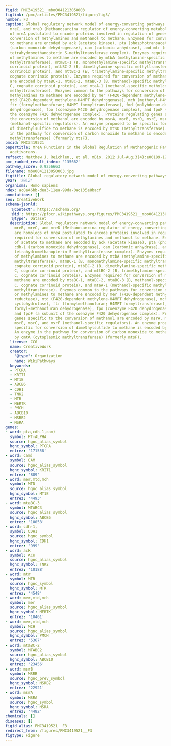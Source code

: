 ```yaml
---
figid: PMC3419521__mbo0041213050003
figlink: /pmc/articles/PMC3419521/figure/fig3/
number: F3
caption: Global regulatory network model of energy-converting pathways. Genes mreB,
  mreC, and mreD (Methanosarcina regulator of energy-converting metabolism) are homologs
  of mreA postulated to encode proteins involved in regulation of genes required for
  conversion of methylamines and methanol to methane. Enzymes for conversion of acetate
  to methane are encoded by ack (acetate kinase), pta (phosphotransacetylase), cdh-1
  (carbon monoxide dehydrogenase), cam (carbonic anhydrase), and mtr (membrane-bound
  tetrahydromethanopterin S-methyltransferase complex). Enzymes required for conversion
  of methylamines to methane are encoded by mtbA (methylamine-specific methylcobamide:CoM
  methyltransferase), mtmBC-1 (B, monomethylamine-specific methyltransferase; C, cognate
  corrinoid protein), mtbBC-2 (B, dimethylamine-specific methyltransferase; C, cognate
  corrinoid protein), and mttBC-2 (B, trimethylamine-specific methyltransferase; C,
  cognate corrinoid protein). Enzymes required for conversion of methanol to methane
  are encoded by mtaBC-1, mtaBC-2, mtaBC-3 (B, methanol-specific methyltransferase;
  C, cognate corrinoid protein), and mtaA-1 (methanol-specific methylcobamide:CoM
  methyltransferase). Enzymes common to the pathways for conversion of methanol or
  methylamines to methane are encoded by mer (F420-dependent methylene-H4MPT reductase),
  mtd (F420-dependent methylene-H4MPT dehydrogenase), mch (methenyl-H4MPT cyclohydrolase),
  ftr (formylmethanofuran; H4MPT formyltransferase), fmd (molybdenum-dependent formyl-methanofuran
  dehydrogenase), fpo (coenzyme F420 dehydrogenase complex), and fpoF (a subunit of
  the coenzyme F420 dehydrogenase complex). Proteins regulating genes specific to
  the conversion of methanol are encoded by msrA, msrB, msrD, msrE, msrC, and msrF
  (methanol-specific regulators). An enzyme proposed to be specific for conversion
  of dimethylsulfide to methane is encoded by mtsD (methyltransferase). An enzyme
  in the pathway for conversion of carbon monoxide to methane is encoded by cmtA (cytoplasmic
  methyltransferase) (formerly mtsF).
pmcid: PMC3419521
papertitle: MreA Functions in the Global Regulation of Methanogenic Pathways in Methanosarcina
  acetivorans.
reftext: Matthew J. Reichlen,, et al. mBio. 2012 Jul-Aug;3(4):e00189-12.
pmc_ranked_result_index: '135662'
pathway_score: 0.9256663
filename: mbo0041213050003.jpg
figtitle: Global regulatory network model of energy-converting pathways
year: '2012'
organisms: Homo sapiens
ndex: ac8a46bb-dea3-11ea-99da-0ac135e8bacf
annotations: []
seo: CreativeWork
schema-jsonld:
  '@context': https://schema.org/
  '@id': https://pfocr.wikipathways.org/figures/PMC3419521__mbo0041213050003.html
  '@type': Dataset
  description: Global regulatory network model of energy-converting pathways. Genes
    mreB, mreC, and mreD (Methanosarcina regulator of energy-converting metabolism)
    are homologs of mreA postulated to encode proteins involved in regulation of genes
    required for conversion of methylamines and methanol to methane. Enzymes for conversion
    of acetate to methane are encoded by ack (acetate kinase), pta (phosphotransacetylase),
    cdh-1 (carbon monoxide dehydrogenase), cam (carbonic anhydrase), and mtr (membrane-bound
    tetrahydromethanopterin S-methyltransferase complex). Enzymes required for conversion
    of methylamines to methane are encoded by mtbA (methylamine-specific methylcobamide:CoM
    methyltransferase), mtmBC-1 (B, monomethylamine-specific methyltransferase; C,
    cognate corrinoid protein), mtbBC-2 (B, dimethylamine-specific methyltransferase;
    C, cognate corrinoid protein), and mttBC-2 (B, trimethylamine-specific methyltransferase;
    C, cognate corrinoid protein). Enzymes required for conversion of methanol to
    methane are encoded by mtaBC-1, mtaBC-2, mtaBC-3 (B, methanol-specific methyltransferase;
    C, cognate corrinoid protein), and mtaA-1 (methanol-specific methylcobamide:CoM
    methyltransferase). Enzymes common to the pathways for conversion of methanol
    or methylamines to methane are encoded by mer (F420-dependent methylene-H4MPT
    reductase), mtd (F420-dependent methylene-H4MPT dehydrogenase), mch (methenyl-H4MPT
    cyclohydrolase), ftr (formylmethanofuran; H4MPT formyltransferase), fmd (molybdenum-dependent
    formyl-methanofuran dehydrogenase), fpo (coenzyme F420 dehydrogenase complex),
    and fpoF (a subunit of the coenzyme F420 dehydrogenase complex). Proteins regulating
    genes specific to the conversion of methanol are encoded by msrA, msrB, msrD,
    msrE, msrC, and msrF (methanol-specific regulators). An enzyme proposed to be
    specific for conversion of dimethylsulfide to methane is encoded by mtsD (methyltransferase).
    An enzyme in the pathway for conversion of carbon monoxide to methane is encoded
    by cmtA (cytoplasmic methyltransferase) (formerly mtsF).
  license: CC0
  name: CreativeWork
  creator:
    '@type': Organization
    name: WikiPathways
  keywords:
  - PTCRA
  - KRIT1
  - MT1E
  - ABCB6
  - CDH1
  - TNK2
  - MTR
  - MERTK
  - PMCH
  - ABCB10
  - MSRB2
  - MSRA
genes:
- word: pta,cdh-1,cam)
  symbol: PT-ALPHA
  source: hgnc_alias_symbol
  hgnc_symbol: PTCRA
  entrez: '171558'
- word: cam)
  symbol: CAM
  source: hgnc_alias_symbol
  hgnc_symbol: KRIT1
  entrez: '889'
- word: mer,mtd,mch
  symbol: MTD
  source: hgnc_alias_symbol
  hgnc_symbol: MT1E
  entrez: '4493'
- word: mtaBC-3
  symbol: MTABC3
  source: hgnc_alias_symbol
  hgnc_symbol: ABCB6
  entrez: '10058'
- word: cdh-1,
  symbol: CDH1
  source: hgnc_symbol
  hgnc_symbol: CDH1
  entrez: '999'
- word: ack
  symbol: ACK
  source: hgnc_alias_symbol
  hgnc_symbol: TNK2
  entrez: '10188'
- word: mtr
  symbol: MTR
  source: hgnc_symbol
  hgnc_symbol: MTR
  entrez: '4548'
- word: mer,mtd,mch
  symbol: mer
  source: hgnc_alias_symbol
  hgnc_symbol: MERTK
  entrez: '10461'
- word: mer,mtd,mch
  symbol: MCH
  source: hgnc_alias_symbol
  hgnc_symbol: PMCH
  entrez: '5367'
- word: mtaBC-2
  symbol: MTABC2
  source: hgnc_alias_symbol
  hgnc_symbol: ABCB10
  entrez: '23456'
- word: msrB
  symbol: MSRB
  source: hgnc_prev_symbol
  hgnc_symbol: MSRB2
  entrez: '22921'
- word: msrA
  symbol: MSRA
  source: hgnc_symbol
  hgnc_symbol: MSRA
  entrez: '4482'
chemicals: []
diseases: []
figid_alias: PMC3419521__F3
redirect_from: /figures/PMC3419521__F3
figtype: Figure
---
```

